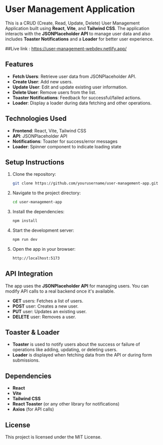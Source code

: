 # User Management Application

This is a CRUD (Create, Read, Update, Delete) User Management Application built using **React**, **Vite**, and **Tailwind CSS**. The application interacts with the **JSONPlaceholder API** to manage user data and also includes **Toaster Notifications** and a **Loader** for better user experience.

##Live link : https://user-management-webdev.netlify.app/

## Features

- **Fetch Users**: Retrieve user data from JSONPlaceholder API.
- **Create User**: Add new users.
- **Update User**: Edit and update existing user information.
- **Delete User**: Remove users from the list.
- **Toaster Notifications**: Feedback for successful/failed actions.
- **Loader**: Display a loader during data fetching and other operations.

## Technologies Used

- **Frontend**: React, Vite, Tailwind CSS
- **API**: JSONPlaceholder API
- **Notifications**: Toaster for success/error messages
- **Loader**: Spinner component to indicate loading state

## Setup Instructions

1. Clone the repository:

   ```bash
   git clone https://github.com/yourusername/user-management-app.git
   ```

2. Navigate to the project directory:

   ```bash
   cd user-management-app
   ```

3. Install the dependencies:

   ```bash
   npm install
   ```

4. Start the development server:

   ```bash
   npm run dev
   ```

5. Open the app in your browser:

   ```bash
   http://localhost:5173
   ```

## API Integration

The app uses the **JSONPlaceholder API** for managing users. You can modify API calls to a real backend once it's available.

- **GET** users: Fetches a list of users.
- **POST** user: Creates a new user.
- **PUT** user: Updates an existing user.
- **DELETE** user: Removes a user.

## Toaster & Loader

- **Toaster** is used to notify users about the success or failure of operations like adding, updating, or deleting users.
- **Loader** is displayed when fetching data from the API or during form submissions.



## Dependencies

- **React**
- **Vite**
- **Tailwind CSS**
- **React Toaster** (or any other library for notifications)
- **Axios** (for API calls)

## License

This project is licensed under the MIT License.

